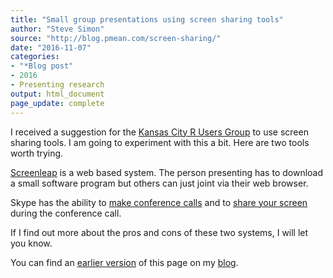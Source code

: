 ```yaml
---
title: "Small group presentations using screen sharing tools"
author: "Steve Simon"
source: "http://blog.pmean.com/screen-sharing/"
date: "2016-11-07"
categories:
- "*Blog post"
- 2016
- Presenting research
output: html_document
page_update: complete
---
```


I received a suggestion for the [Kansas City R Users Group][kcrug] to use screen sharing tools. I am going to experiment with this a bit. Here are two tools worth trying.

<!---More--->

[Screenleap][scr1] is a web based system. The person presenting has to download a small software program but others can just joint via their web browser.

Skype has the ability to [make conference calls][sky1] and to [share your screen][sky2] during the conference call.

If I find out more about the pros and cons of these two systems, I will let you know.

You can find an [earlier version][sim1] of this page on my [blog][sim2].

[sim1]: http://blog.pmean.com/screen-sharing/
[sim2]: http://blog.pmean.com

[kcrug]: https://www.meetup.com/Kansas-City-R-Users-Group/
[scr1]: http://www.screenleap.com/
[sky1]: https://www.skype.com/en/features/group-calls/
[sky2]: https://www.skype.com/en/features/screen-sharing/
